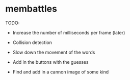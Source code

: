 membattles
==========

TODO:
* Increase the number of milliseconds per frame (later)

* Collision detection
* Slow down the movement of the words
* Add in the buttons with the guesses

* Find and add in a cannon image of some kind
